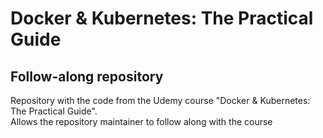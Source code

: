# Docker &amp; Kubernetes: The Practical Guide
## Follow-along repository

Repository with the code from the Udemy course "Docker &amp; Kubernetes: The Practical Guide".\
Allows the repository maintainer to follow along with the course